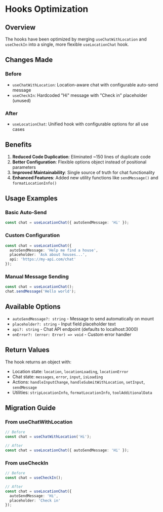 # Hooks Optimization

## Overview

The hooks have been optimized by merging `useChatWithLocation` and `useCheckIn` into a single, more flexible `useLocationChat` hook.

## Changes Made

### Before
- `useChatWithLocation`: Location-aware chat with configurable auto-send message
- `useCheckIn`: Hardcoded "Hi" message with "Check in" placeholder (unused)

### After
- `useLocationChat`: Unified hook with configurable options for all use cases

## Benefits

1. **Reduced Code Duplication**: Eliminated ~150 lines of duplicate code
2. **Better Configuration**: Flexible options object instead of positional parameters
3. **Improved Maintainability**: Single source of truth for chat functionality
4. **Enhanced Features**: Added new utility functions like `sendMessage()` and `formatLocationInfo()`

## Usage Examples

### Basic Auto-Send
```typescript
const chat = useLocationChat({ autoSendMessage: 'Hi' });
```

### Custom Configuration
```typescript
const chat = useLocationChat({
  autoSendMessage: 'Help me find a house',
  placeholder: 'Ask about houses...',
  api: 'https://my-api.com/chat'
});
```

### Manual Message Sending
```typescript
const chat = useLocationChat();
chat.sendMessage('Hello world');
```

## Available Options

- `autoSendMessage?: string` - Message to send automatically on mount
- `placeholder?: string` - Input field placeholder text
- `api?: string` - Chat API endpoint (defaults to localhost:3000)
- `onError?: (error: Error) => void` - Custom error handler

## Return Values

The hook returns an object with:
- Location state: `location`, `locationLoading`, `locationError`
- Chat state: `messages`, `error`, `input`, `isLoading`
- Actions: `handleInputChange`, `handleSubmitWithLocation`, `setInput`, `sendMessage`
- Utilities: `stripLocationInfo`, `formatLocationInfo`, `toolAdditionalData`

## Migration Guide

### From useChatWithLocation
```typescript
// Before
const chat = useChatWithLocation('Hi');

// After
const chat = useLocationChat({ autoSendMessage: 'Hi' });
```

### From useCheckIn
```typescript
// Before
const chat = useCheckIn();

// After
const chat = useLocationChat({ 
  autoSendMessage: 'Hi',
  placeholder: 'Check in'
});
``` 